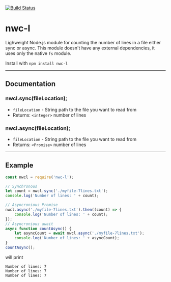 [![Build Status](https://travis-ci.org/nacholibre/nwc-l.svg)](https://travis-ci.org/nacholibre/nwc-l)
# nwc-l
Lighweight Node.js module for counting the number of lines in a file either sync or
async. This module doesn't have any external dependencies, it uses only the
native `fs` module.

Install with
`npm install nwc-l`

---------------------------------------

## Documentation
### nwcl.sync(fileLocation);

* `fileLocation` - String path to the file you want to read from
* Returns: `<integer>` number of lines

### nwcl.async(fileLocation);

* `fileLocation` - String path to the file you want to read from
* Returns: `<Promise>` number of lines

---------------------------------------

## Example
```javascript
const nwcl = require('nwc-l');

// Synchronous
let count = nwcl.sync('./myfile-7lines.txt');
console.log('Number of lines: ' + count);

// Asyncronious Promise
nwcl.async('./myfile-7lines.txt').then((count) => {
    console.log('Number of lines: ' + count);
});
// Asyncronious await
async function countAsync() {
    let asyncCount = await nwcl.async('./myfile-7lines.txt');
    console.log('Number of lines: ' + asyncCount);
}
countAsync();
```
will print
```
Number of lines: 7
Number of lines: 7
Number of lines: 7
```
